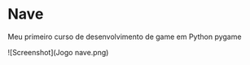 # Nave
Meu primeiro curso de desenvolvimento de game em Python pygame

![Screenshot](Jogo nave.png)

